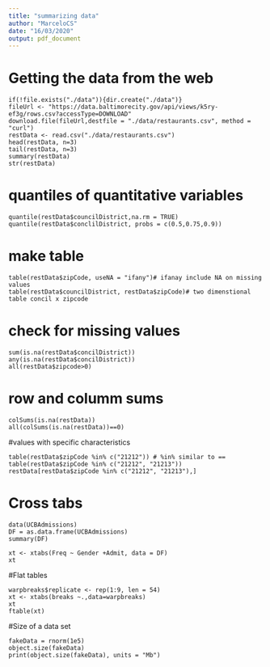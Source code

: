 ```yaml
---
title: "summarizing data"
author: "MarceloCS"
date: "16/03/2020"
output: pdf_document
---
```


# Getting the data from the web

```{r}
if(!file.exists("./data")){dir.create("./data")}
fileUrl <- "https://data.baltimorecity.gov/api/views/k5ry-ef3g/rows.csv?accessType=DOWNLOAD"
download.file(fileUrl,destfile = "./data/restaurants.csv", method = "curl")
restData <- read.csv("./data/restaurants.csv")
head(restData, n=3)
tail(restData, n=3)
summary(restData)
str(restData)

```


# quantiles of quantitative variables
```{r}
quantile(restData$councilDistrict,na.rm = TRUE)
quantile(restData$conclilDistrict, probs = c(0.5,0.75,0.9))
```

# make table
```{r}
table(restData$zipCode, useNA = "ifany")# ifanay include NA on missing values
table(restData$councilDistrict, restData$zipCode)# two dimenstional table concil x zipcode
```


# check for missing values
```{r}
sum(is.na(restData$concilDistrict))
any(is.na(restData$concilDistrict))
all(restData$zipcode>0)
```

# row and columm sums
```{r}
colSums(is.na(restData))
all(colSums(is.na(restData))==0)
```

#values with specific characteristics
```{r}
table(restData$zipCode %in% c("21212")) # %in% similar to ==
table(restData$zipCode %in% c("21212", "21213"))
restData[restData$zipCode %in% c("21212", "21213"),]
```

# Cross tabs
```{r}
data(UCBAdmissions)
DF = as.data.frame(UCBAdmissions)
summary(DF)

xt <- xtabs(Freq ~ Gender +Admit, data = DF)
xt
```


#Flat tables
```{r}
warpbreaks$replicate <- rep(1:9, len = 54)
xt <- xtabs(breaks ~.,data=warpbreaks)
xt
ftable(xt)
```

#Size of a data set
```{r}
fakeData = rnorm(1e5)
object.size(fakeData)
print(object.size(fakeData), units = "Mb")
```

